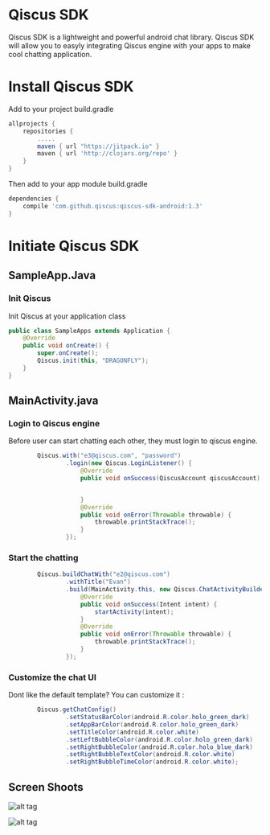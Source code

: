 # Qiscus SDK

Qiscus SDK is a lightweight and powerful android chat library. Qiscus SDK will allow you to easyly integrating Qiscus engine with your apps to make cool chatting application.

# Install Qiscus SDK
Add to your project build.gradle
```groovy
allprojects {
    repositories {
        .....
        maven { url "https://jitpack.io" }
        maven { url 'http://clojars.org/repo' }
    }
}
```

Then add to your app module build.gradle
```groovy
dependencies {
    compile 'com.github.qiscus:qiscus-sdk-android:1.3'
}
```


# Initiate Qiscus SDK
## SampleApp.Java
### Init Qiscus
Init Qiscus at your application class
```java
public class SampleApps extends Application {
    @Override
    public void onCreate() {
        super.onCreate();
        Qiscus.init(this, "DRAGONFLY");
    }
}
```


## MainActivity.java
### Login to Qiscus engine
Before user can start chatting each other, they must login to qiscus engine.
```java
        Qiscus.with("e3@qiscus.com", "password")
                .login(new Qiscus.LoginListener() {
                    @Override
                    public void onSuccess(QiscusAccount qiscusAccount) {


                    }
                    @Override
                    public void onError(Throwable throwable) {
                        throwable.printStackTrace();
                    }
                });
```


### Start the chatting
```java
        Qiscus.buildChatWith("e2@qiscus.com")
                .withTitle("Evan")
                .build(MainActivity.this, new Qiscus.ChatActivityBuilderListener() {
                    @Override
                    public void onSuccess(Intent intent) {
                        startActivity(intent);
                    }
                    @Override
                    public void onError(Throwable throwable) {
                        throwable.printStackTrace();
                    }
                });
```


### Customize the chat UI
Dont like the default template? You can customize it :

```java
        Qiscus.getChatConfig()
                .setStatusBarColor(android.R.color.holo_green_dark)
                .setAppBarColor(android.R.color.holo_green_dark)
                .setTitleColor(android.R.color.white)
                .setLeftBubbleColor(android.R.color.holo_green_dark)
                .setRightBubbleColor(android.R.color.holo_blue_dark)
                .setRightBubbleTextColor(android.R.color.white)
                .setRightBubbleTimeColor(android.R.color.white);
```


## Screen Shoots

![alt tag](https://qiscuss3.s3.amazonaws.com/e@qiscus.com/23207/5b6b6606c7cf9950cb194633972c003a/Screenshot_20160913-163838.png)

![alt tag](https://qiscuss3.s3.amazonaws.com/e@qiscus.com/23207/5b6b6606c7cf9950cb194633972c003a/Screenshot_20160913-163838.png)


